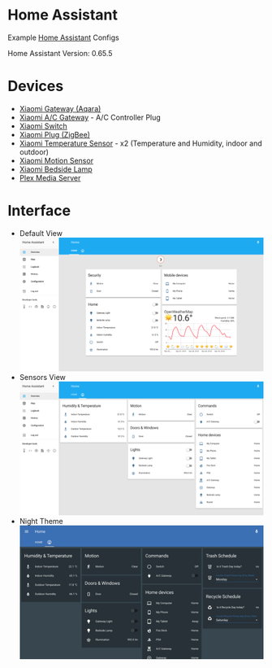 # Home Assistant
Example [Home Assistant](https://home-assistant.io) Configs

Home Assistant Version: 0.65.5

# Devices

* [Xiaomi Gateway (Aqara)](https://www.mi.com/wangguan/)
* [Xiaomi A/C Gateway](https://www.mi.com/ac-controller/) - A/C Controller Plug
* [Xiaomi Switch](https://item.mi.com/1164900029.html)
* [Xiaomi Plug (ZigBee)](https://item.mi.com/1164900030.html)
* [Xiaomi Temperature Sensor](https://item.mi.com/1164900031.html) - x2 
(Temperature and Humidity, indoor and outdoor)
* [Xiaomi Motion Sensor](https://item.mi.com/1164900028.html)
* [Xiaomi Bedside Lamp](https://www.mi.com/mj-bedsidelamp/)
* [Plex Media Server](https://plex.tv)
# Interface
* Default View
![UI](images/ha_home.png)
* Sensors View
![UI](images/ha_sensors.png)
* Night Theme
![UI](images/ha_night_theme.png)